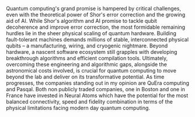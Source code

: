 Quantum computing's grand promise is hampered by critical challenges, even with the theoretical power of Shor's error correction and the growing aid of AI. While Shor's algorithm and AI promise to tackle qubit decoherence and improve error correction, the most formidable remaining hurdles lie in the sheer physical scaling of quantum hardware. Building fault-tolerant machines demands millions of stable, interconnected physical qubits – a manufacturing, wiring, and cryogenic nightmare. Beyond hardware, a nascent software ecosystem still grapples with developing breakthrough algorithms and efficient compilation tools. Ultimately, overcoming these engineering and algorithmic gaps, alongside the astronomical costs involved, is crucial for quantum computing to move beyond the lab and deliver on its transformative potential.
As time progresses, the companies standing out in my opinion are QuEra computing and Pasqal. Both non publicly traded companies, one in Boston and one in France have invested in Neural Atoms which have the potential for the most balanced connectivity, speed and fidelity combination in terms of the physical limitations facing modern day quantum computing.

